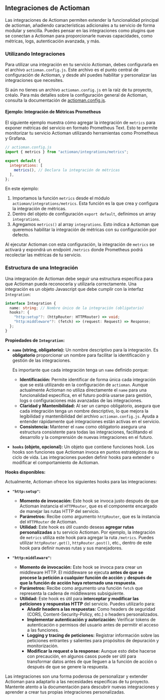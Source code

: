 ## Integraciones de Actioman

Las integraciones de Actioman permiten extender la funcionalidad principal de actioman, añadiendo características adicionales a tu servicio de forma modular y sencilla. Puedes pensar en las integraciones como plugins que se conectan a Actioman para proporcionarle nuevas capacidades, como métricas, logs, autenticación avanzada, y más.

### Utilizando Integraciones

Para utilizar una integración en tu servicio Actioman, debes configurarla en el archivo `actioman.config.js`. Este archivo es el punto central de configuración de Actioman, y desde ahí puedes habilitar y personalizar las integraciones que necesites.

Si aún no tienes un archivo `actioman.config.js` en la raíz de tu proyecto, créalo. Para más detalles sobre la configuración general de Actioman, consulta la documentación de [actioman.config.js](./actioman.config.js.md).

#### Ejemplo: Integración de Métricas Prometheus

El siguiente ejemplo muestra cómo agregar la integración de `metrics` para exponer métricas del servicio en formato Prometheus Text. Esto te permite monitorizar tu servicio Actioman utilizando herramientas como Prometheus y Grafana.

```js
// actioman.config.js
import { metrics } from "actioman/integrations/metrics";

export default {
  integrations: [
    metrics(), // Declara la integración de métricas
  ],
};
```

En este ejemplo:

1. Importamos la función `metrics` desde el módulo `actioman/integrations/metrics`. Esta función es la que crea y configura la integración de métricas.
2. Dentro del objeto de configuración `export default`, definimos un array `integrations`.
3. Agregamos `metrics()` al array `integrations`. Esto indica a Actioman que queremos habilitar la integración de métricas con su configuración por defecto.

Al ejecutar Actioman con esta configuración, la integración de `metrics` se activará y expondrá un endpoint `/metrics` donde Prometheus podrá recolectar las métricas de tu servicio.

### Estructura de una Integración

Una integración de Actioman debe seguir una estructura específica para que Actioman pueda reconocerla y utilizarla correctamente. Una integración es un objeto Javascript que debe cumplir con la interfaz `Integration`:

```typescript
interface Integration {
  name: string; // Nombre único de la integración (obligatorio)
  hooks?: {
    "http:setup"?: (httpRouter: HTTPRouter) => void;
    "http:middleware"?: (fetch) => (request: Request) => Response;
  };
}
```

**Propiedades de `Integration`:**

- **`name` (string, obligatorio):** Un nombre descriptivo para la integración. Es **obligatorio** proporcionar un nombre para facilitar la identificación y gestión de las integraciones.

  Es importante que cada integración tenga un `name` definido porque:

  - **Identificación:** Permite identificar de forma única cada integración que se está utilizando en la configuración de `actioman`. Aunque actualmente Actioman no utiliza directamente el `name` para una funcionalidad específica, en el futuro podría usarse para gestión, logs o configuraciones más avanzadas de las integraciones.
  - **Claridad y Mantenibilidad:** Al ser un campo obligatorio, asegura que cada integración tenga un nombre descriptivo, lo que mejora la legibilidad y mantenibilidad del archivo `actioman.config.js`. Ayuda a entender rápidamente qué integraciones están activas en el servicio.
  - **Consistencia:** Mantener el `name` como obligatorio asegura una estructura consistente para todas las integraciones, facilitando el desarrollo y la comprensión de nuevas integraciones en el futuro.

- **`hooks` (objeto, opcional):** Un objeto que contiene funciones hook. Los hooks son funciones que Actioman invoca en puntos estratégicos de su ciclo de vida. Las integraciones pueden definir hooks para extender o modificar el comportamiento de Actioman.

**Hooks disponibles:**

Actualmente, Actioman ofrece los siguientes hooks para las integraciones:

- **`"http:setup"`:**

  - **Momento de invocación:** Este hook se invoca justo después de que Actioman instancia el `HTTPRouter`, que es el componente encargado de manejar las rutas HTTP del servicio.
  - **Parámetros:** Recibe como argumento `httpRouter`, que es la instancia del `HTTPRouter` de Actioman.
  - **Utilidad:** Este hook es útil cuando deseas **agregar rutas personalizadas** a tu servicio Actioman. Por ejemplo, la integración de `metrics` utiliza este hook para agregar la ruta `/metrics`. Puedes utilizar `httpRouter.get()`, `httpRouter.post()`, etc., dentro de este hook para definir nuevas rutas y sus manejadores.

- **`"http:middleware"`:**
  - **Momento de invocación:** Este hook se invoca para crear un middleware HTTP. El middleware se ejecuta **antes de que se procese la petición a cualquier función de acción** y **después de que la función de acción haya retornado una respuesta**.
  - **Parámetros:** Recibe como argumento una función `fetch` que representa la cadena de middlewares subsiguiente.
  - **Utilidad:** Este hook es útil para **interceptar y modificar las peticiones y respuestas HTTP** del servicio. Puedes utilizarlo para:
    - **Añadir headers a las respuestas:** Como headers de seguridad (CORS, Content-Security-Policy, etc.) o headers personalizados.
    - **Implementar autenticación y autorización:** Verificar tokens de autenticación o permisos del usuario antes de permitir el acceso a las funciones.
    - **Logging y tracing de peticiones:** Registrar información sobre las peticiones entrantes y salientes para propósitos de depuración y monitorización.
    - **Modificar la request o la response:** Aunque esto debe hacerse con precaución, en algunos casos puede ser útil para transformar datos antes de que lleguen a la función de acción o después de que se genere la respuesta.

Las integraciones son una forma poderosa de personalizar y extender Actioman para adaptarlo a las necesidades específicas de tu proyecto. Mantente atento a la documentación para descubrir nuevas integraciones y aprender a crear tus propias integraciones personalizadas.
